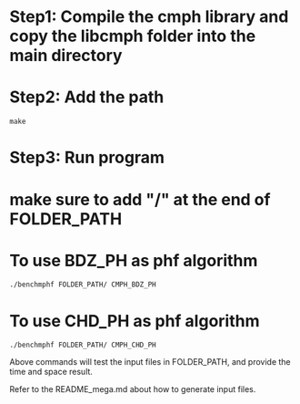 
# Step1: Compile the cmph library and copy the libcmph folder into the main directory

# Step2: Add the path
```export LD_LIBRARY_PATH=$LD_LIBRARY_PATH:$PWD/libcmph/lib
make
```
# Step3: Run program
# make sure to add "/" at the end of FOLDER_PATH
# To use BDZ_PH as phf algorithm
`./benchmphf FOLDER_PATH/ CMPH_BDZ_PH`

# To use CHD_PH as phf algorithm
`./benchmphf FOLDER_PATH/ CMPH_CHD_PH`

Above commands will test the input files in FOLDER_PATH, and provide the time and space result.

Refer to the README_mega.md about how to generate input files.
